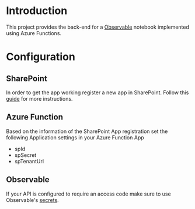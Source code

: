 # Introduction

This project provides the back-end for a [Observable](https://observablehq.com/) notebook implemented using Azure Functions.

# Configuration

## SharePoint

In order to get the app working register a new app in SharePoint. Follow this [guide](https://github.com/SharePoint/PnP-JS-Core/wiki/Testing-Against-SharePoint) for more instructions.

## Azure Function

Based on the information of the SharePoint App registration set the following Application settings in your Azure Function App
 - spId
 - spSecret
 - spTenantUrl

## Observable

If your API is configured to require an access code make sure to use Observable's [secrets](https://observablehq.com/@observablehq/secrets).
